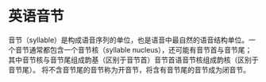 # 英语音节

音节（syllable）是构成语音序列的单位，也是语音中最自然的语音结构单位。一个音节通常都包含一个音节核（syllable nucleus），还可能有音节首与音节尾；其中音节核与音节尾组成韵基（区别于音节首）音节首语音节核组成韵核（区别于音节尾）。
将不含音节尾的音节称为开音节，将含有音节尾的音节成为闭音节。
